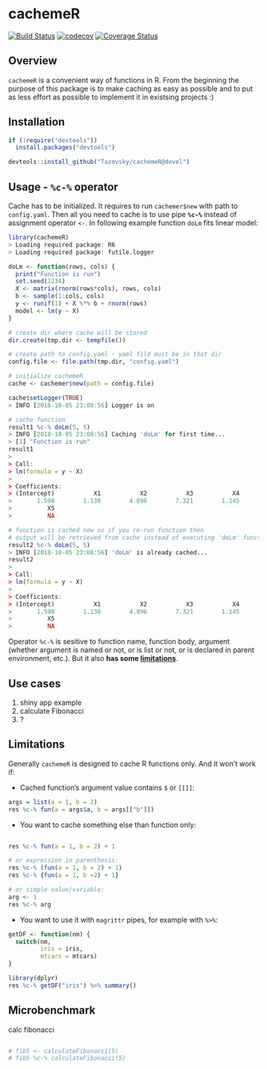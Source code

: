 cachemeR
========

[![Build
Status](https://travis-ci.org/Tazovsky/cachemeR.svg?branch=devel)](https://travis-ci.org/Tazovsky/cachemeR)
[![codecov](https://codecov.io/gh/Tazovsky/cachemeR/branch/devel/graph/badge.svg)](https://codecov.io/gh/Tazovsky/cachemeR)
[![Coverage
Status](https://coveralls.io/repos/github/Tazovsky/cachemeR/badge.svg?branch=devel)](https://coveralls.io/github/Tazovsky/cachemeR?branch=devel)

Overview
--------

`cachemeR` is a convenient way of functions in R. From the beginning the
purpose of this package is to make caching as easy as possible and to
put as less effort as possible to implement it in existsing projects :)

Installation
------------

``` r
if (!require("devtools")) 
  install.packages("devtools")

devtools::install_github("Tazovsky/cachemeR@devel")
```

Usage - `%c-%` operator
-----------------------

Cache has to be initialized. It requires to run `cachemer$new` with path
to `config.yaml`. Then all you need to cache is to use pipe **`%c-%`**
instead of assignment operator `<-`. In following example function
`doLm` fits linear model:

``` r
library(cachemeR)
> Loading required package: R6
> Loading required package: futile.logger

doLm <- function(rows, cols) {
  print("Function is run")
  set.seed(1234)
  X <- matrix(rnorm(rows*cols), rows, cols)
  b <- sample(1:cols, cols)
  y <- runif(1) + X %*% b + rnorm(rows)
  model <- lm(y ~ X)
}

# create dir where cache will be stored
dir.create(tmp.dir <- tempfile())

# create path to config.yaml - yaml fild must be in that dir
config.file <- file.path(tmp.dir, "config.yaml")

# initialize cachemeR
cache <- cachemer$new(path = config.file)

cache$setLogger(TRUE)
> INFO [2018-10-05 23:08:56] Logger is on

# cache function
result1 %c-% doLm(5, 5)
> INFO [2018-10-05 23:08:56] Caching 'doLm' for first time...
> [1] "Function is run"
result1
> 
> Call:
> lm(formula = y ~ X)
> 
> Coefficients:
> (Intercept)           X1           X2           X3           X4  
>       1.598        1.130        4.896        7.321        1.145  
>          X5  
>          NA

# function is cached now so if you re-run function then 
# output will be retrieved from cache instead of executing 'doLm' function again
result2 %c-% doLm(5, 5)
> INFO [2018-10-05 23:08:56] 'doLm' is already cached...
result2
> 
> Call:
> lm(formula = y ~ X)
> 
> Coefficients:
> (Intercept)           X1           X2           X3           X4  
>       1.598        1.130        4.896        7.321        1.145  
>          X5  
>          NA
```

Operator `%c-%` is sesitive to function name, function body, argument
(whether argument is named or not, or is list or not, or is declared in
parent environment, etc.). But it also **has some
[limitations](#limitations)**.

Use cases
---------

1.  shiny app example
2.  calculate Fibonacci
3.  ?

Limitations
-----------

Generally `cachemeR` is designed to cache R functions only. And it won’t
work if:

-   Cached function’s argument value contains `$` or `[[]]`:

``` r
args = list(a = 1, b = 2)
res %c-% fun(a = args$a, b = args[["b"]])
```

-   You want to cache something else than function only:

``` r

res %c-% fun(a = 1, b = 2) + 1

# or expression in parenthesis:
res %c-% (fun(a = 1, b = 2) + 1)
res %c-% {fun(a = 1, b =2) + 1}

# or simple value/variable:
arg <- 1
res %c-% arg
```

-   You want to use it with `magrittr` pipes, for example with `%>%`:

``` r
getDF <- function(nm) {
  switch(nm,
         iris = iris,
         mtcars = mtcars)
}

library(dplyr)
res %c-% getDF("iris") %>% summary()
```

Microbenchmark
--------------

calc fibonacci

``` r

# fib5 <- calculateFibonacci(5)
# fib5 %c-% calculateFibonacci(5)
```
